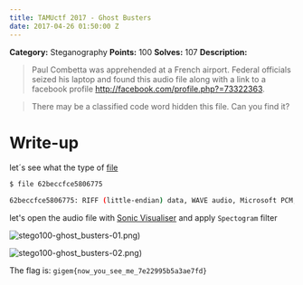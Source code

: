 ```yaml
---
title: TAMUctf 2017 - Ghost Busters
date: 2017-04-26 01:50:00 Z
---
```


**Category:** Steganography
**Points:** 100
**Solves:** 107
**Description:**

> Paul Combetta was apprehended at a French airport. Federal officials seized his laptop and found this audio file along with a link to a facebook profile http://facebook.com/profile.php?=73322363.

> There may be a classified code word hidden this file. Can you find it?

# Write-up

let´s see what the type of [file](https://github.com/dbaser/ctfs/blob/master/TAMUctf-2017/stego100-ghost_busters/62beccfce5806775)

```bash
$ file 62beccfce5806775

62beccfce5806775: RIFF (little-endian) data, WAVE audio, Microsoft PCM, 16 bit, mono 44100 Hz
```    

let's open the audio file with [Sonic Visualiser](http://www.sonicvisualiser.org/) and apply `Spectogram` filter

![stego100-ghost_busters-01.png)](https://raw.githubusercontent.com/dbaser/ctfs/master/TAMUctf-2017/stego100-ghost_busters/stego100-ghost_busters-01.png)

![stego100-ghost_busters-02.png)](https://raw.githubusercontent.com/dbaser/ctfs/master/TAMUctf-2017/stego100-ghost_busters/stego100-ghost_busters-02.png)

The flag is: `gigem{now_you_see_me_7e22995b5a3ae7fd}`
